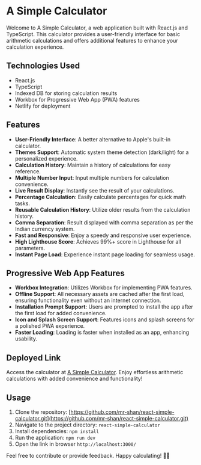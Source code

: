 # A Simple Calculator

Welcome to A Simple Calculator, a web application built with React.js and TypeScript. This calculator provides a user-friendly interface for basic arithmetic calculations and offers additional features to enhance your calculation experience.

## Technologies Used

- React.js
- TypeScript
- Indexed DB for storing calculation results
- Workbox for Progressive Web App (PWA) features
- Netlify for deployment

## Features

- **User-Friendly Interface**: A better alternative to Apple's built-in calculator.
- **Themes Support**: Automatic system theme detection (dark/light) for a personalized experience.
- **Calculation History**: Maintain a history of calculations for easy reference.
- **Multiple Number Input**: Input multiple numbers for calculation convenience.
- **Live Result Display**: Instantly see the result of your calculations.
- **Percentage Calculation**: Easily calculate percentages for quick math tasks.
- **Reusable Calculation History**: Utilize older results from the calculation history.
- **Comma Separation**: Result displayed with comma separation as per the Indian currency system.
- **Fast and Responsive**: Enjoy a speedy and responsive user experience.
- **High Lighthouse Score**: Achieves 99%+ score in Lighthouse for all parameters.
- **Instant Page Load**: Experience instant page loading for seamless usage.

## Progressive Web App Features

- **Workbox Integration**: Utilizes Workbox for implementing PWA features.
- **Offline Support**: All necessary assets are cached after the first load, ensuring functionality even without an internet connection.
- **Installation Prompt Support**: Users are prompted to install the app after the first load for added convenience.
- **Icon and Splash Screen Support**: Features icons and splash screens for a polished PWA experience.
- **Faster Loading**: Loading is faster when installed as an app, enhancing usability.

## Deployed Link

Access the calculator at [A Simple Calculator](https://a-simple-calctr.netlify.app). Enjoy effortless arithmetic calculations with added convenience and functionality!

## Usage

1. Clone the repository:
[https://github.com/mr-shan/react-simple-calculator.git](https://github.com/mr-shan/react-simple-calculator.git)
2. Navigate to the project directory: `react-simple-calculator`
3. Install dependencies: `npm install`
4. Run the application: `npm run dev`
5. Open the link in browser `http://localhost:3000/`

Feel free to contribute or provide feedback. Happy calculating! 🧮🚀
